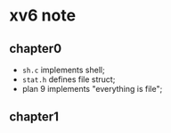 xv6 note
======

## chapter0
- `sh.c` implements shell;
- `stat.h` defines file struct;
- plan 9 implements "everything is file";

## chapter1

